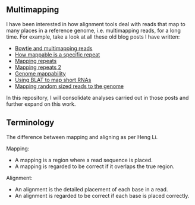 ## Multimapping

I have been interested in how alignment tools deal with reads that map to many places in a reference genome, i.e. multimapping reads, for a long time. For example, take a look at all these old blog posts I have written:

* [Bowtie and multimapping reads](https://davetang.org/muse/2011/11/26/bowtie-and-multimapping-reads/)
* [How mappable is a specific repeat](https://davetang.org/muse/2014/03/29/mappable-specific-repeat/)
* [Mapping repeats](https://davetang.org/muse/2013/05/25/mapping-repeats/)
* [Mapping repeats 2](https://davetang.org/muse/2013/08/27/mapping-repeats-2/)
* [Genome mappability](https://davetang.org/muse/2012/09/14/genome-mapability/)
* [Using BLAT to map short RNAs](https://davetang.org/muse/2010/11/16/can-we-use-blat-to-map-mirnas/)
* [Mapping random sized reads to the genome](https://davetang.org/muse/2011/10/29/mapping-random-sized-reads-to-the-genome/)

In this repository, I will consolidate analyses carried out in those posts and further expand on this work.

## Terminology

The difference between mapping and aligning as per Heng Li.

Mapping:

* A mapping is a region where a read sequence is placed.
* A mapping is regarded to be correct if it overlaps the true region.

Alignment:

* An alignment is the detailed placement of each base in a read.
* An alignment is regarded to be correct if each base is placed correctly.
